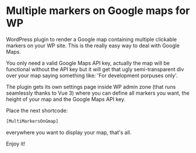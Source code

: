 # Multiple markers on Google maps for WP
WordPress plugin to render a Google map containing multiple clickable markers on your WP site. This is the really easy way to deal with Google Maps.

You only need a valid Google Maps API key, actually the map will be functional without the API key but it will get that ugly semi-transparent div over your map saying something like: 'For development porpuses only'.

The plugin gets its own settings page inside WP admin zone (that runs seamlessly thanks to Vue 3) where you can define all markers you want, the height of your map and the Google Maps API key.

Place the next shortcode:
```bash
[MultiMarkersOnGmap]
```
everywhere you want to display your map, that's all.

Enjoy it!
